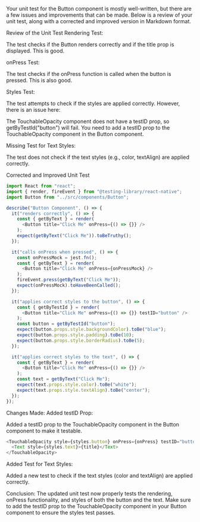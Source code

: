 Your unit test for the Button component is mostly well-written, but there are a few issues and improvements that can be made. Below is a review of your unit test, along with a corrected and improved version in Markdown format.

Review of the Unit Test
Rendering Test:

The test checks if the Button renders correctly and if the title prop is displayed. This is good.

onPress Test:

The test checks if the onPress function is called when the button is pressed. This is also good.

Styles Test:

The test attempts to check if the styles are applied correctly. However, there is an issue here:

The TouchableOpacity component does not have a testID prop, so getByTestId("button") will fail. You need to add a testID prop to the TouchableOpacity component in the Button component.

Missing Test for Text Styles:

The test does not check if the text styles (e.g., color, textAlign) are applied correctly.

Corrected and Improved Unit Test

```js
import React from "react";
import { render, fireEvent } from "@testing-library/react-native";
import Button from "../src/components/Button";

describe("Button Component", () => {
  it("renders correctly", () => {
    const { getByText } = render(
      <Button title="Click Me" onPress={() => {}} />
    );
    expect(getByText("Click Me")).toBeTruthy();
  });

  it("calls onPress when pressed", () => {
    const onPressMock = jest.fn();
    const { getByText } = render(
      <Button title="Click Me" onPress={onPressMock} />
    );
    fireEvent.press(getByText("Click Me"));
    expect(onPressMock).toHaveBeenCalled();
  });

  it("applies correct styles to the button", () => {
    const { getByTestId } = render(
      <Button title="Click Me" onPress={() => {}} testID="button" />
    );
    const button = getByTestId("button");
    expect(button.props.style.backgroundColor).toBe("blue");
    expect(button.props.style.padding).toBe(10);
    expect(button.props.style.borderRadius).toBe(5);
  });

  it("applies correct styles to the text", () => {
    const { getByText } = render(
      <Button title="Click Me" onPress={() => {}} />
    );
    const text = getByText("Click Me");
    expect(text.props.style.color).toBe("white");
    expect(text.props.style.textAlign).toBe("center");
  });
});
```

Changes Made:
Added testID Prop:

Added a testID prop to the TouchableOpacity component in the Button component to make it testable.

```js
<TouchableOpacity style={styles.button} onPress={onPress} testID="button">
  <Text style={styles.text}>{title}</Text>
</TouchableOpacity>
```

Added Test for Text Styles:

Added a new test to check if the text styles (color and textAlign) are applied correctly.

Conclusion:
The updated unit test now properly tests the rendering, onPress functionality, and styles of both the button and the text. Make sure to add the testID prop to the TouchableOpacity component in your Button component to ensure the styles test passes.
